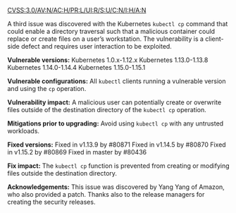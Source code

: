 [CVSS:3.0/AV:N/AC:H/PR:L/UI:R/S:U/C:N/I:H/A:N](https://www.first.org/cvss/calculator/3.0#CVSS:3.0/AV:N/AC:H/PR:L/UI:R/S:U/C:N/I:H/A:N)

A third issue was discovered with the Kubernetes `kubectl cp` command that could enable a directory traversal such that a malicious container could replace or create files on a user’s workstation. The vulnerability is a client-side defect and requires user interaction to be exploited.
 
**Vulnerable versions:**
Kubernetes 1.0.x-1.12.x
Kubernetes 1.13.0-1.13.8
Kubernetes 1.14.0-1.14.4
Kubernetes 1.15.0-1.15.1
 
**Vulnerable configurations:**
All `kubectl` clients running a vulnerable version and using the `cp` operation.
 
**Vulnerability impact:**
A malicious user can potentially create or overwrite files outside of the destination directory of the `kubectl cp` operation.
 
**Mitigations prior to upgrading:**
Avoid using `kubectl cp` with any untrusted workloads.
 
**Fixed versions:**
Fixed in v1.13.9 by #80871
Fixed in v1.14.5 by #80870
Fixed in v1.15.2 by #80869
Fixed in master by #80436
 
**Fix impact:**
The `kubectl cp` function is prevented from creating or modifying files outside the destination directory.

**Acknowledgements:**
This issue was discovered by Yang Yang of Amazon, who also provided a patch. Thanks also to the release managers for creating the security releases.